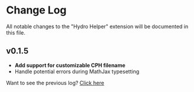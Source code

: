 # Change Log

All notable changes to the "Hydro Helper" extension will be documented in this file.

## v0.1.5

- **Add support for customizable CPH filename**
- Handle potential errors during MathJax typesetting

Want to see the previous log? [Click here](https://github.com/langningchen/hydro-helper/commits/main/CHANGELOG.md)
